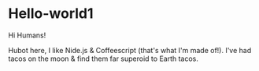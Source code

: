 # Hello-world1

Hi Humans!

Hubot here, I like Nide.js & Coffeescript (that's what I'm made of!).
I've had tacos on the moon & find them far superoid to Earth tacos.
